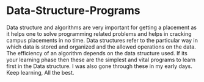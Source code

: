 # Data-Structure-Programs
Data structure and algorithms are very important for getting a placement as it helps one to solve programming related problems and helps in cracking campus placements in no time. Data structures refer to the particular way in which data is stored and organized and the allowed operations on the data. The efficiency of an algorithm depends on the data structure used. If its your learning phase then these are the simplest and vital programs to learn first in the Data structure. I was also gone through these in my early days. Keep learning, All the best.
